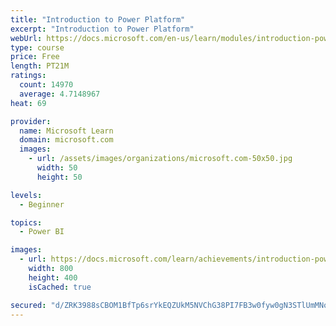 ```yaml
---
title: "Introduction to Power Platform"
excerpt: "Introduction to Power Platform"
webUrl: https://docs.microsoft.com/en-us/learn/modules/introduction-power-platform/
type: course
price: Free
length: PT21M
ratings:
  count: 14970
  average: 4.7148967
heat: 69

provider:
  name: Microsoft Learn
  domain: microsoft.com
  images:
    - url: /assets/images/organizations/microsoft.com-50x50.jpg
      width: 50
      height: 50

levels:
  - Beginner

topics:
  - Power BI

images:
  - url: https://docs.microsoft.com/learn/achievements/introduction-power-platform-social.png
    width: 800
    height: 400
    isCached: true

secured: "d/ZRK3988sCBOM1BfTp6srYkEQZUkM5NVChG38PI7FB3w0fyw0gN3STlUmMNoR2MbREXY2UTYKhlnXMfkz1rvLh7P3jC5J6zI3xGPAJUYvlwdVJXtucJfGvuvWsKwle98s59eLwjCEeyoQyhPP01DUcWSrlvdj4h+/+KL1p92VS3fKhnEN8y9uvXn1tcE/PbkZRhd4j7pfJ0dCGQPMWZMe5ZvRjTnsLYNPfGNlZeXb/0Hl+EPt6+9v7r9RhQ0zT5a3EPzdRkx6lgRtlH6a/6kYoDLK9Pknc/G3zKRDtYuHO/p+AqS7Szx3BPaFrw5CY5Tcknw3R8FR/qm0YjhSaSLQ1T7LY1sqU+r7gfSOvR9reh/w4J76bGzVVEZNAqtXRakzeclhFOh1nRbQ+VIGQN3ncyVtQlcOsXpkZZEWLGTMf/4hyitf5cR0Vz/1Fv23KR;qPh4+GYwcSmPU6ZToWgv8A=="
---
```


